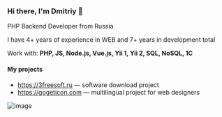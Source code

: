 ### Hi there, I'm Dmitriy 👋
<p>PHP Backend Developer from Russia</p>
<p>I have 4+ years of experience in WEB and 7+ years in development total</p>
<p>Work with: <b>PHP, JS, Node.js, Vue.js, Yii 1, Yii 2, SQL, NoSQL, 1C</b></p>

#### My projects
- <a href="https://3freesoft.ru/">https://3freesoft.ru</a> — software download project
- <a href="https://gogeticon.com/">https://gogeticon.com</a> — multilingual project for web designers 

![image](https://github.com/foulegold/foulegold/assets/32966650/09d100d3-2b2d-4a75-9508-9a01720236f0)
